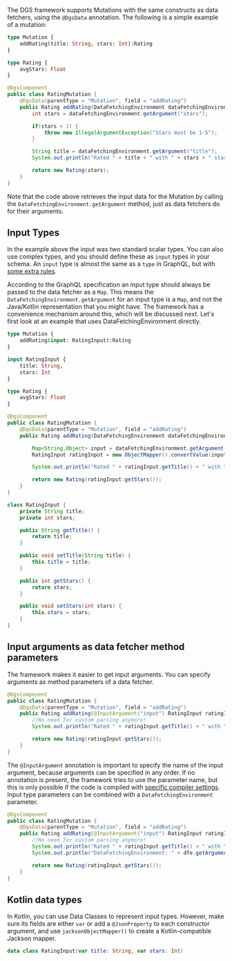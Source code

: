 
The DGS framework supports Mutations with the same constructs as data fetchers, using<!-- http://go/pv http://go/use --> the `@DgsData` annotation.
The following is a simple example of a mutation:

```graphql
type Mutation {
    addRating(title: String, stars: Int):Rating
}

type Rating {
    avgStars: Float
}
```

```java
@DgsComponent
public class RatingMutation {
    @DgsData(parentType = "Mutation", field = "addRating")
    public Rating addRating(DataFetchingEnvironment dataFetchingEnvironment) {
        int stars = dataFetchingEnvironment.getArgument("stars");

        if(stars < 1) {
            throw new IllegalArgumentException("Stars must be 1-5");
        }

        String title = dataFetchingEnvironment.getArgument("title");
        System.out.println("Rated " + title + " with " + stars + " stars") ;

        return new Rating(stars);
    }
}
```

Note that the code above retrieves the input data for the Mutation by calling the `DataFetchingEnvironment.getArgument` method, just as data fetchers do for their arguments.

## Input Types

In the example above the input was two standard scalar types.
You can also use complex types, and you should define these as `input` types in your schema.
An `input` type is almost the same as a `type` in GraphQL, but with [some extra rules](https://graphql.org/learn/schema/#input-types).

According to the GraphQL specification an input type should<!-- http://go/should --> always be passed<!-- http://go/pv --> to the data fetcher as a `Map`.
This means the `DataFetchingEnvironment.getArgument` for an input type is a `Map`, and not the Java/Kotlin representation that you might have.
The framework has a convenience mechanism around this, which will be discussed next.
Let's first look at an example that uses DataFetchingEnvironment directly.

```graphql
type Mutation {
    addRating(input: RatingInput):Rating
}

input RatingInput {
    title: String,
    stars: Int
}

type Rating {
    avgStars: Float
}
```

```java
@DgsComponent
public class RatingMutation {
    @DgsData(parentType = "Mutation", field = "addRating")
    public Rating addRating(DataFetchingEnvironment dataFetchingEnvironment) {

        Map<String,Object> input = dataFetchingEnvironment.getArgument("input");
        RatingInput ratingInput = new ObjectMapper().convertValue(input, RatingInput.class);

        System.out.println("Rated " + ratingInput.getTitle() + " with " + ratingInput.getStars() + " stars") ;

        return new Rating(ratingInput.getStars());
    }
}

class RatingInput {
    private String title;
    private int stars;

    public String getTitle() {
        return title;
    }

    public void setTitle(String title) {
        this.title = title;
    }

    public int getStars() {
        return stars;
    }

    public void setStars(int stars) {
        this.stars = stars;
    }
}
```

## Input arguments as data fetcher method parameters
The framework makes it easier to get input arguments.
You can specify arguments as method parameters of a data fetcher.

```java
@DgsComponent
public class RatingMutation {
    @DgsData(parentType = "Mutation", field = "addRating")
    public Rating addRating(@InputArgument("input") RatingInput ratingInput) {
        //No need for custom parsing anymore!
        System.out.println("Rated " + ratingInput.getTitle() + " with " + ratingInput.getStars() + " stars") ;

        return new Rating(ratingInput.getStars());
    }
}
```

The `@InputArgument` annotation is important to specify the name of the input argument, because arguments can be specified in any order.
If no annotation is present, the framework tries to use the parameter name, but this is only possible if the code is compiled with [specific compiler settings](https://docs.oracle.com/javase/tutorial/reflect/member/methodparameterreflection.html).
Input type parameters can be combined with a `DataFetchingEnvironment` parameter.

```java
@DgsComponent
public class RatingMutation {
    @DgsData(parentType = "Mutation", field = "addRating")
    public Rating addRating(@InputArgument("input") RatingInput ratingInput, DataFetchingEnvironment dfe) {
        //No need for custom parsing anymore!
        System.out.println("Rated " + ratingInput.getTitle() + " with " + ratingInput.getStars() + " stars") ;
        System.out.println("DataFetchingEnvironment: " + dfe.getArgument(ratingInput));

        return new Rating(ratingInput.getStars());
    }
}
```

## Kotlin data types

In Kotlin, you can use Data Classes to represent input types.
However, make sure its<!-- "its" is ambiguous here --> fields are either `var` or add a `@JsonProperty` to each constructor argument, and use `jacksonObjectMapper()` to create a Kotlin-compatible Jackson mapper.

```kotlin
data class RatingInput(var title: String, var stars: Int)
```


